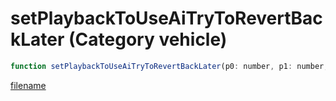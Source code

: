 # setPlaybackToUseAiTryToRevertBackLater (Category vehicle)

```js
function setPlaybackToUseAiTryToRevertBackLater(p0: number, p1: number, p2: number, p3: boolean): void
```

[filename](setPlaybackToUseAiTryToRevertBackLater_m.md ':include')